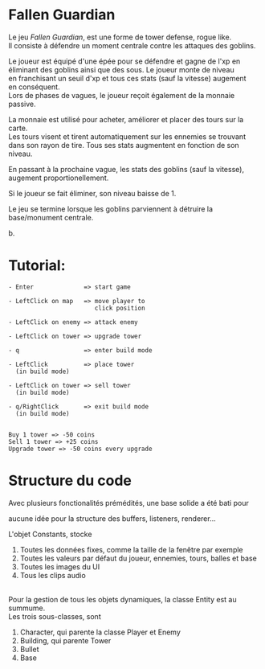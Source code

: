 # Fallen Guardian
Le jeu *Fallen Guardian*, est une forme de tower defense, rogue like. <br>
Il consiste à défendre un moment centrale contre les attaques des goblins.

Le joueur est équipé d'une épée pour se défendre et gagne de l'xp en <br>
éliminant des goblins ainsi que des sous. Le joueur monte de niveau <br>
en franchisant un seuil d'xp et tous ces stats (sauf la vitesse) augement <br> 
en conséquent. <br>
Lors de phases de vagues, le joueur reçoit également de la monnaie <br>
passive.

La monnaie est utilisé pour acheter, améliorer et placer des tours sur la carte. <br>
Les tours visent et tirent automatiquement sur les ennemies se trouvant <br>
dans son rayon de tire. Tous ses stats augmentent en fonction de son niveau.

En passant à la prochaine vague, les stats des goblins (sauf la vitesse), <br>
augement proportionellement.

Si le joueur se fait éliminer, son niveau baisse de 1.

Le jeu se termine lorsque les goblins parviennent à détruire la base/monument centrale.

b. 

# Tutorial:

    - Enter              => start game

    - LeftClick on map   => move player to
                            click position

    - LeftClick on enemy => attack enemy    

    - LeftClick on tower => upgrade tower

    - q                  => enter build mode    

    - LeftClick          => place tower
      (in build mode)

    - LeftClick on tower => sell tower
      (in build mode)

    - q/RightClick       => exit build mode
      (in build mode)
    

    Buy 1 tower => -50 coins
    Sell 1 tower => +25 coins
    Upgrade tower => -50 coins every upgrade


# Structure du code
Avec plusieurs fonctionalités prémédités, une base solide a été bati pour <br>

aucune idée pour la structure des buffers, listeners, renderer...

L'objet Constants, stocke 
1) Toutes les données fixes, comme la taille de la fenêtre par exemple
2) Toutes les valeurs par défaut du joueur, ennemies, tours, balles et base
3) Toutes les images du UI
4) Tous les clips audio
<br><br>

Pour la gestion de tous les objets dynamiques, la classe Entity est au summume.<br>
Les trois sous-classes, sont 
1) Character, qui parente la classe Player et Enemy
2) Building, qui parente Tower
3) Bullet
4) Base